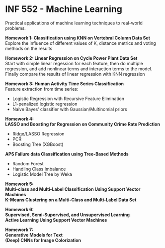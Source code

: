 # INF 552 - Machine Learning
Practical applications of machine learning techniques to real-world problems.

<b>Homework 1: Classification using KNN on Vertebral Column Data Set </b> <br/>
Explore the influence of different values of K, distance metrics and voting methods on the results


<b>Homework 2: Linear Regression on Cycle Power Plant Data Set </b><br/>
Start with simple linear regession for each feature, then do multiple regression, and add nonlinear terms and interaction terms to the model. Finally compare the results of linear regression with KNN regression

<b> Homework 3: Human Activity Time Series Classification </b><br/>
Feature extraction from time series:
- Logistic Regression with Recursive Feature Elimination
- L1-penalized logistic regression
- Naive Bayes’ classifier with Gaussian/Multinomial priors

<b> Homework 4: <br/>
  LASSO and Boosting for Regression on Community Crime Rate Prediction </b>
  - Ridge/LASSO Regression
  - PCR
  - Boosting Tree (XGBoost)
  
  <b> APS Failure data Classification using Tree-Based Methods </b> <br/>
  - Random Forest
  - Handling Class Imbalance
  - Logistic Model Tree by Weka
  
<b> Homework 5: <br/>
  Multi-class and Multi-Label Classification Using Support Vector Machines </b> <br/>
  <b> K-Means Clustering on a Multi-Class and Multi-Label Data Set </b> <br/>
  
  <b> Homework 6: <br/>
  Supervised, Semi-Supervised, and Unsupervised Learning </b> <br/>
  <b> Active Learning Using Support Vector Machines </b> <br/>
  
  <b> Homework 7: <br/>
 Generative Models for Text </b> <br/>
  <b> (Deep) CNNs for Image Colorization </b> <br/>

